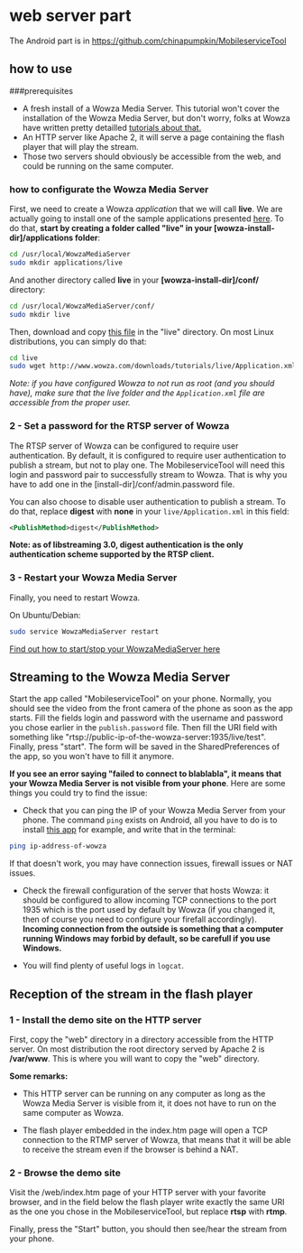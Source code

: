 # web server part     
The Android part is in https://github.com/chinapumpkin/MobileserviceTool
## how to use   

###prerequisites
* A fresh install of a Wowza Media Server. This tutorial won't cover the installation of the Wowza Media Server, but don't worry, folks at Wowza have written pretty detailled [tutorials about that.](https://www.wowza.com/forums/content.php?217-How-to-install-and-configure-Wowza-Streaming-Engine&s=2250aea939a922907b8a7ca2f2d683b3)    
* An HTTP server like Apache 2, it will serve a page containing the flash player that will play the stream.        
* Those two servers should obviously be accessible from the web, and could be running on the same computer.     

###  how to configurate the Wowza Media Server

First, we need to create a Wowza *application* that we will call **live**. We are actually going to install one of the sample applications presented [here](http://www.wowza.com/forums/content.php?38). To do that, **start by creating a folder called "live" in your [wowza-install-dir]/applications folder**:

```bash
cd /usr/local/WowzaMediaServer
sudo mkdir applications/live
```

And another directory called **live** in your **[wowza-install-dir]/conf/** directory:

```bash
cd /usr/local/WowzaMediaServer/conf/
sudo mkdir live
```


Then, download and copy [this file](http://www.wowza.com/downloads/tutorials/live/Application.xml) in the "live" directory. On most Linux distributions, you can simply do that:

```bash
cd live
sudo wget http://www.wowza.com/downloads/tutorials/live/Application.xml
```

*Note: if you have configured Wowza to not run as root (and you should have), make sure that the live folder and the `Application.xml` file are accessible from the proper user.*

### 2 - Set a password for the RTSP server of Wowza

The RTSP server of Wowza can be configured to require user authentication. By default, it is configured to require user authentication to publish a stream, but not to play one. The MobileserviceTool will need this login and password pair to successfully stream to Wowza. That is why you have to add one in the [install-dir]/conf/admin.password file.

You can also choose to disable user authentication to publish a stream. To do that, replace **digest** with **none** in your `live/Application.xml` in this field:

```xml
<PublishMethod>digest</PublishMethod>
```

**Note: as of libstreaming 3.0, digest authentication is the only authentication scheme supported by the RTSP client.**

### 3 - Restart your Wowza Media Server

Finally, you need to restart Wowza.

On Ubuntu/Debian:

```bash
sudo service WowzaMediaServer restart
```

[Find out how to start/stop your WowzaMediaServer here](http://www.wowza.com/forums/content.php?217#startService)

## Streaming to the Wowza Media Server   

Start the app called "MobileserviceTool" on your phone. Normally, you should see the video from the front camera of the phone as soon as the app starts. 
Fill the fields login and password with the username and password you chose earlier in the `publish.password` file.
Then fill the URI field with something like "rtsp://public-ip-of-the-wowza-server:1935/live/test".
Finally, press "start". The form will be saved in the SharedPreferences of the app, so you won't have to fill it anymore.

**If you see an error saying "failed to connect to blablabla", it means that your Wowza Media Server is not visible from your phone**. Here are some things you could try to find the issue:

* Check that you can ping the IP of your Wowza Media Server from your phone. The command `ping` exists on Android, all you have to do is to install [this app](https://play.google.com/store/apps/details?id=jackpal.androidterm) for example, and write that in the terminal:

```bash
ping ip-address-of-wowza
```

If that doesn't work, you may have connection issues, firewall issues or NAT issues.

* Check the firewall configuration of the server that hosts Wowza: it should be configured to allow incoming TCP connections to the port 1935 which is the port used by default by Wowza (if you changed it, then of course you need to configure your firefall accordingly). **Incoming connection from the outside is something that a computer running Windows may forbid by default, so be carefull if you use Windows.**

* You will find plenty of useful logs in `logcat`.

## Reception of the stream in the flash player

### 1 - Install the demo site on the HTTP server

First, copy the "web" directory  in a directory accessible from the HTTP server. On most distribution the root directory served by Apache 2 is **/var/www**. This is where you will want to copy the "web" directory.

 **Some remarks:**

 * This HTTP server can be running on any computer as long as the Wowza Media Server is visible from it, it does not have to run on the same computer as Wowza. 

 * The flash player embedded in the index.htm page will open a TCP connection to the RTMP server of Wowza, that means that it will be able to receive the stream even if the browser is behind a NAT.

### 2 - Browse the demo site

Visit the /web/index.htm page of your HTTP server with your favorite browser, and in the field below the flash player write exactly the same URI as the one you chose in the  MobileserviceTool, but replace **rtsp** with **rtmp**. 

Finally, press the "Start" button, you should then see/hear the stream from your phone.
